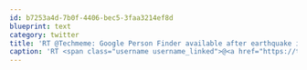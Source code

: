 ```yaml
---
id: b7253a4d-7b0f-4406-bec5-3faa3214ef8d
blueprint: text
category: twitter
title: 'RT @Techmeme: Google Person Finder available after earthquake in Japan to help you get information about loved... http://j.mp/gEhJrK htt ...'
caption: 'RT <span class="username username_linked">@<a href="https://twitter.com/Techmeme" title="Techmeme">Techmeme</a></span>: Google Person Finder available after earthquake in Japan to help you get information about loved... http://j.mp/gEhJrK htt ...'
---
```

